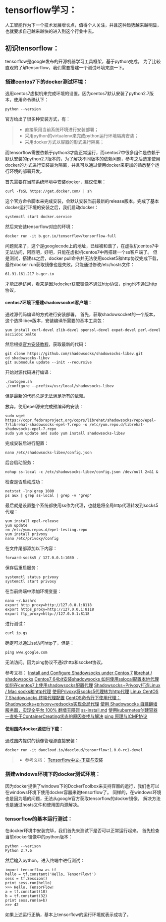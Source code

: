 # tensorflow学习：

人工智能作为下一个技术发展增长点，值得个人关注，并且这种趋势越来越明显，也就要求自己越来越快的进入到这个行业中去。

## 初识tensorflow：
tensorflow是google发布的开源机器学习工具框架，基于python完成。
为了比较直观的了解tensorflow，我们需要搭建一个测试环境来跑一下。

### 搭建centos7下的docker测试环境：
选用centos7虚拟机来完成环境的设置。因为centos7默认安装了python2.7版本，使用命令确认下：
```shell
python --version
```
官方给出了很多种安装方式，有：
> - 直接采用当前系统环境进行安装部署；
> - 采用python的virtualenv来完成python运行环境隔离安装；
> - 采用docker方式以容器的形式进行隔离；

而tensorflow需要依赖于python3才能正常运行，而centos7中很多组件是依赖于默认安装的python2.7版本的，为了解决不同版本的依赖问题，参考之后选定使用docker的方式进行安装最为隔离，并且可以通过使用docker来更加的熟悉整个运行环境的部署开发。

首先需要在当前系统环境中安装docker，建议使用：
```shell
curl -fsSL https://get.docker.com/ | sh
```
这个官方命令脚本来完成安装，会默认安装当前最新的release版本。完成了基本docker运行环境的安装之后，我们启动docker：
```shell
systemctl start docker.service
```
然后来安装tensorflow对应的环境：
```shell
docker run -it b.gcr.io/tensorflow/tensorflow-full
```
问题就来了，这个是googlecode上的地址，已经被和谐了，在虚拟机centos7中无法访问，阿西吧，好吧，只能在虚拟机centos7中再搭建一个ss客户端了。
但是测试，搭建ss之后，docker pull命令并无法使用socket5和http协议完成下载，最终docker run获取镜像也是失败，只能通过修改/etc/hosts文件：
```shell
61.91.161.217 b.gcr.io
```
才能正确访问，看来是因为docker获取镜像不通过http协议，ping也不通过http协议。

#### centos7环境下搭建shadowsocket客户端：
通过源代码编译的方式进行安装部署。
首先，获取shadowsocket的一个版本，这个选择libev版本，安装编译所需要的基本工具包：
```shell
yum install curl-devel zlib-devel openssl-devel expat-devel perl-devel asciidoc xmlto
```
然后根据[官方安装教程](https://github.com/shadowsocks/shadowsocks-libev)，获取最新的代码：
```shell
git clone https://github.com/shadowsocks/shadowsocks-libev.git
cd shadowsocks-libev
git submodule update --init --recursive
```
开始对源代码进行编译：
```shell
./autogen.sh
./configure --prefix=/usr/local/shadowsocks-libev
```
但是最新的代码总是无法满足所有的依赖。

放弃，使用epel源来完成预编译的安装：
```shell
sudo wget https://copr.fedoraproject.org/coprs/librehat/shadowsocks/repo/epel-7/librehat-shadowsocks-epel-7.repo -o /etc/yum.repo.d/librehat-shadowsocks-epel-7.repo
sudo yum update and sudo yum install shadowsocks-libev
```
完成安装后进行配置：
```shell
nano /etc/shadowsocks-libev/config.json
```
后台启动服务：
```shell
nohup ss-local -c /etc/shadowsocks-libev/config.json /dev/null 2>&1 &
```
检查是否启动成功：
```shell
netstat -lnp|grep 1080
ps aux | grep ss-local | grep -v "grep"
```
最后就是设置整个系统都使用ss作为代理，也就是将全局http代理转发到socks5代理：
```shell
yum install epel-release
yum update
rm /etc/yum.repos.d/epel-testing.repo
yum install privoxy
nano /etc/privoxy/config
```
在文件尾部添加以下内容：
```shell
forward-socks5 / 127.0.0.1:1080 .
```
保存后重启服务：
```shell
systemctl status privoxy
systemctl start privoxy
```
在当前终端中添加环境变量：
```shell
nano ~/.bashrc
export http_proxy=http://127.0.0.1:8118  
export https_proxy=http://127.0.0.1:8118  
export ftp_proxy=http://127.0.0.1:8118
```
进行测试：
```shell
curl ip.gs
```
确定可以通过ss访问http了，但是：
```shell
ping www.google.com
```
无法访问。因为ping协议不通过http和socket协议。

参考文档：
[Install and Configure Shadowsocks under Centos 7](https://amito.me/2016/02/Install-and-Configure-Shadowsocks-under-Centos-7/)
[librehat / shadowsocks](https://copr.fedorainfracloud.org/coprs/librehat/shadowsocks/)
[Centos7 64bit安装shadowsocks 如何使用sslocal配置本地代理](http://itgeeker.net/64bit-centos7-install-sslocal-how-to-use-the-shadowsocks-configuration-of-the-local-agent/)
[如何在centos7上使用shadowsocks配置代理](http://qindongliang.iteye.com/blog/2338383)
[Shadowsocks+Privoxy打造Linux / Mac socks和http代理](http://ian.wang/196.htm)
[使用Privoxy将socks5代理转为http代理](https://blog.phpgao.com/privoxy-shadowsocks.html)
[Linux CentOS 7 Shadowsocks 终端代理配置](https://www.zhb127.com/archives/linux-centos-7-shadowsocks-proxy-of-terminal.html)
[CentOS命令行下使用代理：Shadowsocks+privoxy+redsocks实现全局代理](https://laowang.me/centos-global-privoxy.html)
[使用 Shadowsocks 自建翻墙服务器，实现全平台 100% 翻墙无障碍](https://www.loyalsoldier.me/fuck-the-gfw-with-my-own-shadowsocks-server/)
[ss-install.md](https://gist.github.com/aa65535/ea090063496b0d3a1748)
[使用kubernetes创建容器一直处于ContainerCreating状态的原因查找与解决](http://www.itdadao.com/articles/c15a1120843p0.html)
[ping 原理与ICMP协议](http://blog.csdn.net/inject2006/article/details/2139149)


#### 使用国内docker源进行下载：
通过国内提供的镜像管理源直接安装：
```shell
docker run -it daocloud.io/daocloud/tensorflow:1.0.0-rc1-devel
```

> - 参考文档：
[Tensorflow中文-下载与安装](https://github.com/jikexueyuanwiki/tensorflow-zh/blob/master/SOURCE/get_started/os_setup.md)

### 搭建windows环境下的docker测试环境：
因为docker提供了windows下的DockerToolbox来支持容器的运行，我们也可以在windows环境下使用docker容器来跑tensorflow了。
同样的，在windows环境也是因为墙的问题，无法从google官方获取tensorflow的docker镜像。
解决方法也是通过hosts文件和使用国内源解决。


### tensorflow的基本运行测试：
在docker环境中安装完毕，我们首先来测试下是否可以正常运行起来。
首先检查当前docker镜像中的python版本：
```shell
python --verison
Python 2.7.6
```
然后输入python，进入终端中进行测试：
```shell
import tensorflow as tf
hello = tf.constant('Hello, TensorFlow!')
sess = tf.Session()
print sess.run(hello)
>>> Hello, TensorFlow!
a = tf.constant(10)
b = tf.constant(32)
print sess.run(a+b)
>>> 42
```
如果上述运行正确，基本上tensorflow的运行环境就表示成功了。




